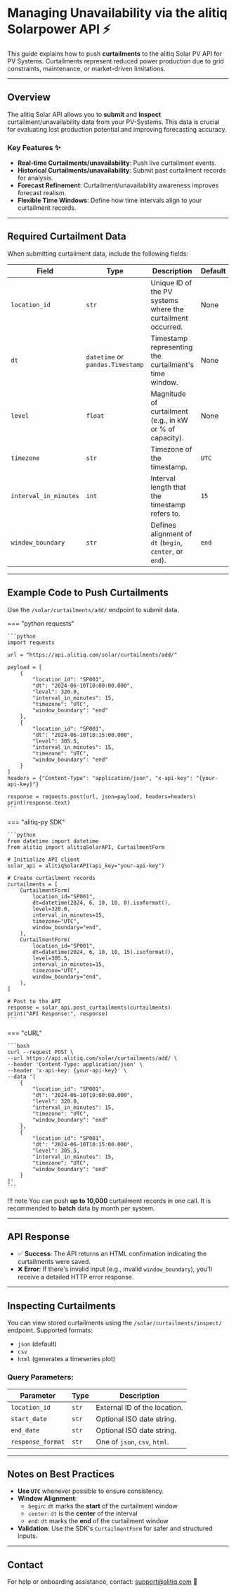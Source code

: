 # Managing Unavailability via the alitiq Solarpower API ⚡

This guide explains how to push **curtailments** to the alitiq Solar PV API for PV Systems. Curtailments represent reduced power production due to grid constraints, maintenance, or market-driven limitations.

---

## Overview

The alitiq Solar API allows you to **submit** and **inspect** curtailment/unavailability data from your PV-Systems. This data is crucial for evaluating lost production potential and improving forecasting accuracy.

### Key Features ✨
- **Real-time Curtailments/unavailability**: Push live curtailment events.  
- **Historical Curtailments/unavailability**: Submit past curtailment records for analysis.  
- **Forecast Refinement**: Curtailment/unavailability awareness improves forecast realism.  
- **Flexible Time Windows**: Define how time intervals align to your curtailment records. 

---

## Required Curtailment Data

When submitting curtailment data, include the following fields:

| **Field**            | **Type**         | **Description**                                                   | **Default**    |
|----------------------|------------------|-------------------------------------------------------------------|----------------|
| `location_id`        | `str`            | Unique ID of the PV systems where the curtailment occurred.       | None           |
| `dt`                 | `datetime` or `pandas.Timestamp` | Timestamp representing the curtailment's time window.         | None           |
| `level`              | `float`          | Magnitude of curtailment (e.g., in kW or % of capacity).          | None           |
| `timezone`           | `str`            | Timezone of the timestamp.                                        | `UTC`          |
| `interval_in_minutes` | `int`           | Interval length that the timestamp refers to.                     | `15`           |
| `window_boundary`    | `str`            | Defines alignment of `dt` (`begin`, `center`, or `end`).          | `end`          |

---

## Example Code to Push Curtailments

Use the `/solar/curtailments/add/` endpoint to submit data.

=== "python requests"

    ```python
    import requests

    url = "https://api.alitiq.com/solar/curtailments/add/"

    payload = [
        {
            "location_id": "SP001",
            "dt": "2024-06-10T10:00:00.000",
            "level": 320.0,
            "interval_in_minutes": 15,
            "timezone": "UTC",
            "window_boundary": "end"
        },
        {
            "location_id": "SP001",
            "dt": "2024-06-10T10:15:00.000",
            "level": 305.5,
            "interval_in_minutes": 15,
            "timezone": "UTC",
            "window_boundary": "end"
        }
    ]
    headers = {"Content-Type": "application/json", "x-api-key": "{your-api-key}"}

    response = requests.post(url, json=payload, headers=headers)
    print(response.text)
    ```

=== "alitiq-py SDK"

    ```python
    from datetime import datetime
    from alitiq import alitiqSolarAPI, CurtailmentForm

    # Initialize API client
    solar_api = alitiqSolarAPI(api_key="your-api-key")

    # Create curtailment records
    curtailments = [
        CurtailmentForm(
            location_id="SP001",
            dt=datetime(2024, 6, 10, 10, 0).isoformat(),
            level=320.0,
            interval_in_minutes=15,
            timezone="UTC",
            window_boundary="end",
        ),
        CurtailmentForm(
            location_id="SP001",
            dt=datetime(2024, 6, 10, 10, 15).isoformat(),
            level=305.5,
            interval_in_minutes=15,
            timezone="UTC",
            window_boundary="end",
        ),
    ]

    # Post to the API
    response = solar_api.post_curtailments(curtailments)
    print("API Response:", response)
    ```

=== "cURL"

    ```bash
    curl --request POST \
    --url https://api.alitiq.com/solar/curtailments/add/ \
    --header 'Content-Type: application/json' \
    --header 'x-api-key: {your-api-key}' \
    --data '[
        {
            "location_id": "SP001",
            "dt": "2024-06-10T10:00:00.000",
            "level": 320.0,
            "interval_in_minutes": 15,
            "timezone": "UTC",
            "window_boundary": "end"
        },
        {
            "location_id": "SP001",
            "dt": "2024-06-10T10:15:00.000",
            "level": 305.5,
            "interval_in_minutes": 15,
            "timezone": "UTC",
            "window_boundary": "end"
        }
    ]'
    ```

!!! note
    You can push **up to 10,000** curtailment records in one call. It is recommended to **batch** data by month per system.

---

## API Response

- ✅ **Success**: The API returns an HTML confirmation indicating the curtailments were saved.  
- ❌ **Error**: If there's invalid input (e.g., invalid `window_boundary`), you'll receive a detailed HTTP error response.

---

## Inspecting Curtailments

You can view stored curtailments using the `/solar/curtailments/inspect/` endpoint. Supported formats:  
- `json` (default)  
- `csv`  
- `html` (generates a timeseries plot)

### Query Parameters:

| Parameter     | Type     | Description                                  |
|---------------|----------|----------------------------------------------|
| `location_id` | `str`    | External ID of the location.                 |
| `start_date`  | `str`    | Optional ISO date string.                    |
| `end_date`    | `str`    | Optional ISO date string.                    |
| `response_format` | `str` | One of `json`, `csv`, `html`.               |

---

## Notes on Best Practices

- **Use `UTC`** whenever possible to ensure consistency.  
- **Window Alignment**:
    - `begin`: `dt` marks the **start** of the curtailment window  
    - `center`: `dt` is the **center** of the interval  
    - `end`: `dt` marks the **end** of the curtailment window  
- **Validation**: Use the SDK's `CurtailmentForm` for safer and structured inputs.  

---

## Contact

For help or onboarding assistance, contact: [support@alitiq.com](mailto:support@alitiq.com) 💬